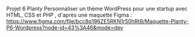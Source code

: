 Projet 6 Planty 
Personnaliser un thème WordPress pour une startup avec HTML, CSS et PHP , d'après une maquette Figma :
https://www.figma.com/file/bcc8q196ZE5RKN1r50hRt8/Maquette-Planty-P6-Wordpress?node-id=43%3A46&mode=dev

